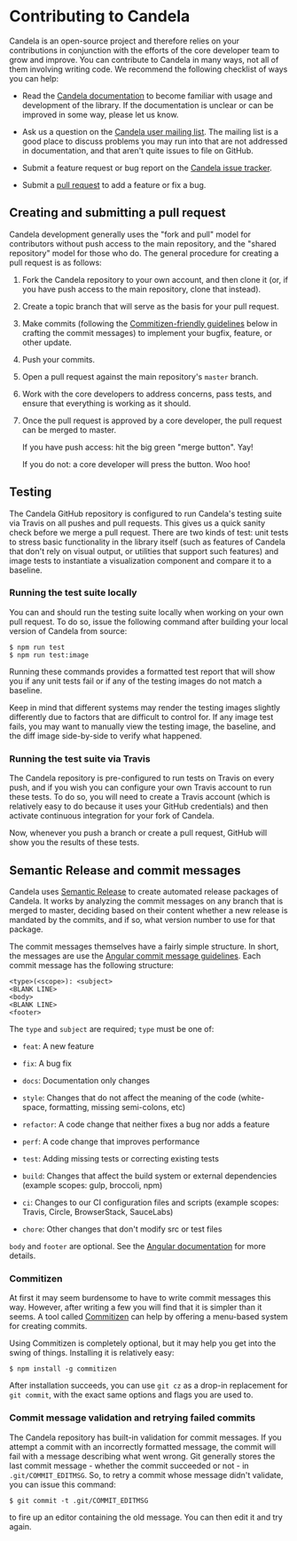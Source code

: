 # Contributing to Candela

Candela is an open-source project and therefore relies on your contributions in
conjunction with the efforts of the core developer team to grow and improve. You
can contribute to Candela in many ways, not all of them involving writing code.
We recommend the following checklist of ways you can help:

   * Read the [Candela documentation](http://candela.readthedocs.io/en/latest/)
     to become familiar with usage and development of the library. If the
     documentation is unclear or can be improved in some way, please let us
     know.

   * Ask us a question on the [Candela user mailing list](). The mailing list
     is a good place to discuss problems you may run into that are not addressed
     in documentation, and that aren't quite issues to file on GitHub.

   * Submit a feature request or bug report on the [Candela issue
     tracker](https://github.com/Kitware/candela/issues).

   * Submit a [pull request](https://github.com/Kitware/candela/pulls) to add a
     feature or fix a bug.

## Creating and submitting a pull request

Candela development generally uses the "fork and pull" model for contributors
without push access to the main repository, and the "shared repository" model
for those who do. The general procedure for creating a pull request is as
follows:

   1. Fork the Candela repository to your own account, and then clone it (or, if
      you have push access to the main repository, clone that instead).

   2. Create a topic branch that will serve as the basis for your pull request.

   3. Make commits (following the [Commitizen-friendly guidelines]() below in
      crafting the commit messages) to implement your bugfix, feature, or other
      update.

   4. Push your commits.

   5. Open a pull request against the main repository's `master` branch.

   6. Work with the core developers to address concerns, pass tests, and ensure
      that everything is working as it should.

   7. Once the pull request is approved by a core developer, the pull request
      can be merged to master.

      If you have push access: hit the big green "merge button". Yay!

      If you do not: a core developer will press the button. Woo hoo!

## Testing

The Candela GitHub repository is configured to run Candela's testing suite via
Travis on all pushes and pull requests. This gives us a quick sanity check
before we merge a pull request. There are two kinds of test: unit tests to
stress basic functionality in the library itself (such as features of Candela
that don't rely on visual output, or utilities that support such features) and
image tests to instantiate a visualization component and compare it to a
baseline.

### Running the test suite locally

You can and should run the testing suite locally when working on your own pull
request.  To do so, issue the following command after building your local
version of Candela from source:

    $ npm run test
    $ npm run test:image

Running these commands provides a formatted test report that will show you if
any unit tests fail or if any of the testing images do not match a baseline.

Keep in mind that different systems may render the testing images slightly
differently due to factors that are difficult to control for. If any image test
fails, you may want to manually view the testing image, the baseline, and the
diff image side-by-side to verify what happened.

### Running the test suite via Travis

The Candela repository is pre-configured to run tests on Travis on every push,
and if you wish you can configure your own Travis account to run these tests. To
do so, you will need to create a Travis account (which is relatively easy to do
because it uses your GitHub credentials) and then activate continuous
integration for your fork of Candela.

Now, whenever you push a branch or create a pull request, GitHub will show you
the results of these tests.

## Semantic Release and commit messages

Candela uses [Semantic
Release](https://github.com/semantic-release/semantic-release) to create
automated release packages of Candela. It works by analyzing the commit messages
on any branch that is merged to master, deciding based on their content whether
a new release is mandated by the commits, and if so, what version number to use
for that package.

The commit messages themselves have a fairly simple structure. In short, the
messages are use the [Angular commit message
guidelines](https://github.com/angular/angular/blob/master/CONTRIBUTING.md#-commit-message-guidelines).
Each commit message has the following structure:

````
<type>(<scope>): <subject>
<BLANK LINE>
<body>
<BLANK LINE>
<footer>
````

The `type` and `subject` are required; `type` must be one of:

   * `feat`: A new feature

   * `fix`: A bug fix

   * `docs`: Documentation only changes

   * `style`: Changes that do not affect the meaning of the code (white-space,
     formatting, missing semi-colons, etc)

   * `refactor`: A code change that neither fixes a bug nor adds a feature

   * `perf`: A code change that improves performance

   * `test`: Adding missing tests or correcting existing tests

   * `build`: Changes that affect the build system or external dependencies
     (example scopes: gulp, broccoli, npm)

   * `ci`: Changes to our CI configuration files and scripts (example scopes:
     Travis, Circle, BrowserStack, SauceLabs)

   * `chore`: Other changes that don't modify src or test files

`body` and `footer` are optional. See the [Angular
documentation](https://github.com/angular/angular/blob/master/CONTRIBUTING.md#-commit-message-guidelines)
for more details.

### Commitizen

At first it may seem burdensome to have to write commit messages this way.
However, after writing a few you will find that it is simpler than it seems. A
tool called [Commitizen](https://commitizen.github.io/cz-cli/) can help by
offering a menu-based system for creating commits.

Using Commitizen is completely optional, but it may help you get into the swing
of things. Installing it is relatively easy:

    $ npm install -g commitizen

After installation succeeds, you can use `git cz` as a drop-in replacement for
`git commit`, with the exact same options and flags you are used to.

### Commit message validation and retrying failed commits

The Candela repository has built-in validation for commit messages. If you
attempt a commit with an incorrectly formatted message, the commit will fail
with a message describing what went wrong. Git generally stores the last commit
message - whether the commit succeeded or not - in `.git/COMMIT_EDITMSG`. So, to
retry a commit whose message didn't validate, you can issue this command:

    $ git commit -t .git/COMMIT_EDITMSG

to fire up an editor containing the old message. You can then edit it and try
again.
